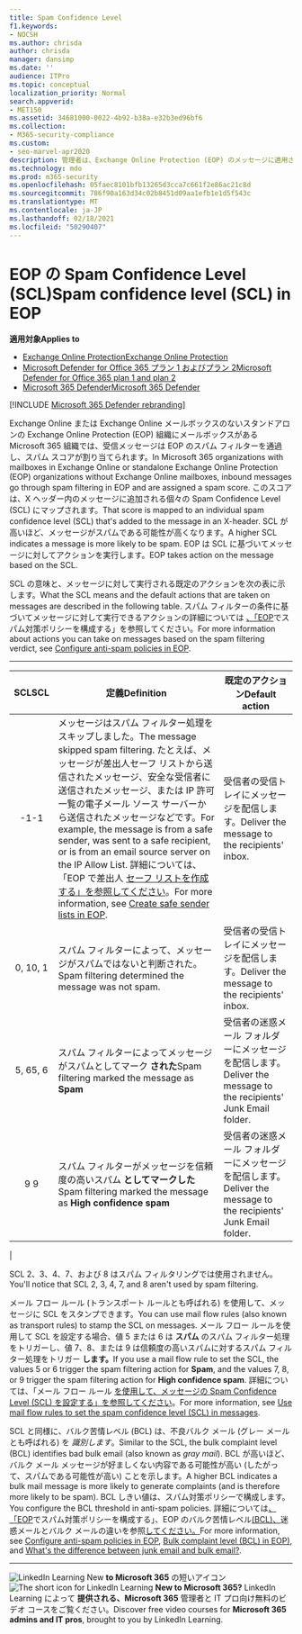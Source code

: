```yaml
---
title: Spam Confidence Level
f1.keywords:
- NOCSH
ms.author: chrisda
author: chrisda
manager: dansimp
ms.date: ''
audience: ITPro
ms.topic: conceptual
localization_priority: Normal
search.appverid:
- MET150
ms.assetid: 34681000-0022-4b92-b38a-e32b3ed96bf6
ms.collection:
- M365-security-compliance
ms.custom:
- seo-marvel-apr2020
description: 管理者は、Exchange Online Protection (EOP) のメッセージに適用される Spam Confidence Level (SCL) について学習できます。
ms.technology: mdo
ms.prod: m365-security
ms.openlocfilehash: 05faec8101bfb13265d3cca7c661f2e86ac21c8d
ms.sourcegitcommit: 786f90a163d34c02b8451d09aa1efb1e1d5f543c
ms.translationtype: MT
ms.contentlocale: ja-JP
ms.lasthandoff: 02/18/2021
ms.locfileid: "50290407"
---
```

# <a name="spam-confidence-level-scl-in-eop"></a><span data-ttu-id="736c8-103">EOP の Spam Confidence Level (SCL)</span><span class="sxs-lookup"><span data-stu-id="736c8-103">Spam confidence level (SCL) in EOP</span></span>

<span data-ttu-id="736c8-104">**適用対象**</span><span class="sxs-lookup"><span data-stu-id="736c8-104">**Applies to**</span></span>
- [<span data-ttu-id="736c8-105">Exchange Online Protection</span><span class="sxs-lookup"><span data-stu-id="736c8-105">Exchange Online Protection</span></span>](exchange-online-protection-overview.md)
- [<span data-ttu-id="736c8-106">Microsoft Defender for Office 365 プラン 1 およびプラン 2</span><span class="sxs-lookup"><span data-stu-id="736c8-106">Microsoft Defender for Office 365 plan 1 and plan 2</span></span>](office-365-atp.md)
- [<span data-ttu-id="736c8-107">Microsoft 365 Defender</span><span class="sxs-lookup"><span data-stu-id="736c8-107">Microsoft 365 Defender</span></span>](../mtp/microsoft-threat-protection.md)

[!INCLUDE [Microsoft 365 Defender rebranding](../includes/microsoft-defender-for-office.md)]

<span data-ttu-id="736c8-108">Exchange Online または Exchange Online メールボックスのないスタンドアロンの Exchange Online Protection (EOP) 組織にメールボックスがある Microsoft 365 組織では、受信メッセージは EOP のスパム フィルターを通過し、スパム スコアが割り当てられます。</span><span class="sxs-lookup"><span data-stu-id="736c8-108">In Microsoft 365 organizations with mailboxes in Exchange Online or standalone Exchange Online Protection (EOP) organizations without Exchange Online mailboxes, inbound messages go through spam filtering in EOP and are assigned a spam score.</span></span> <span data-ttu-id="736c8-109">このスコアは、X ヘッダー内のメッセージに追加される個々の Spam Confidence Level (SCL) にマップされます。</span><span class="sxs-lookup"><span data-stu-id="736c8-109">That score is mapped to an individual spam confidence level (SCL) that's added to the message in an X-header.</span></span> <span data-ttu-id="736c8-110">SCL が高いほど、メッセージがスパムである可能性が高くなります。</span><span class="sxs-lookup"><span data-stu-id="736c8-110">A higher SCL indicates a message is more likely to be spam.</span></span> <span data-ttu-id="736c8-111">EOP は SCL に基づいてメッセージに対してアクションを実行します。</span><span class="sxs-lookup"><span data-stu-id="736c8-111">EOP takes action on the message based on the SCL.</span></span>

<span data-ttu-id="736c8-112">SCL の意味と、メッセージに対して実行される既定のアクションを次の表に示します。</span><span class="sxs-lookup"><span data-stu-id="736c8-112">What the SCL means and the default actions that are taken on messages are described in the following table.</span></span> <span data-ttu-id="736c8-113">スパム フィルターの条件に基づいてメッセージに対して実行できるアクションの詳細については [、「EOP](configure-your-spam-filter-policies.md)でスパム対策ポリシーを構成する」を参照してください。</span><span class="sxs-lookup"><span data-stu-id="736c8-113">For more information about actions you can take on messages based on the spam filtering verdict, see [Configure anti-spam policies in EOP](configure-your-spam-filter-policies.md).</span></span>

****

|<span data-ttu-id="736c8-114">SCL</span><span class="sxs-lookup"><span data-stu-id="736c8-114">SCL</span></span>|<span data-ttu-id="736c8-115">定義</span><span class="sxs-lookup"><span data-stu-id="736c8-115">Definition</span></span>|<span data-ttu-id="736c8-116">既定のアクション</span><span class="sxs-lookup"><span data-stu-id="736c8-116">Default action</span></span>|
|:---:|---|---|
|<span data-ttu-id="736c8-117">-1</span><span class="sxs-lookup"><span data-stu-id="736c8-117">-1</span></span>|<span data-ttu-id="736c8-118">メッセージはスパム フィルター処理をスキップしました。</span><span class="sxs-lookup"><span data-stu-id="736c8-118">The message skipped spam filtering.</span></span> <span data-ttu-id="736c8-119">たとえば、メッセージが差出人セーフ リストから送信されたメッセージ、安全な受信者に送信されたメッセージ、または IP 許可一覧の電子メール ソース サーバーから送信されたメッセージなどです。</span><span class="sxs-lookup"><span data-stu-id="736c8-119">For example, the message is from a safe sender, was sent to a safe recipient, or is from an email source server on the IP Allow List.</span></span> <span data-ttu-id="736c8-120">詳細については、「EOP で差出人 [セーフ リストを作成する」を参照してください](create-safe-sender-lists-in-office-365.md)。</span><span class="sxs-lookup"><span data-stu-id="736c8-120">For more information, see [Create safe sender lists in EOP](create-safe-sender-lists-in-office-365.md).</span></span>|<span data-ttu-id="736c8-121">受信者の受信トレイにメッセージを配信します。</span><span class="sxs-lookup"><span data-stu-id="736c8-121">Deliver the message to the recipients' inbox.</span></span>|
|<span data-ttu-id="736c8-122">0, 1</span><span class="sxs-lookup"><span data-stu-id="736c8-122">0, 1</span></span>|<span data-ttu-id="736c8-123">スパム フィルターによって、メッセージがスパムではないと判断された。</span><span class="sxs-lookup"><span data-stu-id="736c8-123">Spam filtering determined the message was not spam.</span></span>|<span data-ttu-id="736c8-124">受信者の受信トレイにメッセージを配信します。</span><span class="sxs-lookup"><span data-stu-id="736c8-124">Deliver the message to the recipients' inbox.</span></span>|
|<span data-ttu-id="736c8-125">5, 6</span><span class="sxs-lookup"><span data-stu-id="736c8-125">5, 6</span></span>|<span data-ttu-id="736c8-126">スパム フィルターによってメッセージがスパムとしてマーク **された**</span><span class="sxs-lookup"><span data-stu-id="736c8-126">Spam filtering marked the message as **Spam**</span></span>|<span data-ttu-id="736c8-127">受信者の迷惑メール フォルダーにメッセージを配信します。</span><span class="sxs-lookup"><span data-stu-id="736c8-127">Deliver the message to the recipients' Junk Email folder.</span></span>|
|<span data-ttu-id="736c8-128">9 </span><span class="sxs-lookup"><span data-stu-id="736c8-128">9</span></span>|<span data-ttu-id="736c8-129">スパム フィルターがメッセージを信頼度の高いスパム **としてマークした**</span><span class="sxs-lookup"><span data-stu-id="736c8-129">Spam filtering marked the message as **High confidence spam**</span></span>|<span data-ttu-id="736c8-130">受信者の迷惑メール フォルダーにメッセージを配信します。</span><span class="sxs-lookup"><span data-stu-id="736c8-130">Deliver the message to the recipients' Junk Email folder.</span></span>|
|

<span data-ttu-id="736c8-131">SCL 2、3、4、7、および 8 はスパム フィルタリングでは使用されません。</span><span class="sxs-lookup"><span data-stu-id="736c8-131">You'll notice that SCL 2, 3, 4, 7, and 8 aren't used by spam filtering.</span></span>

<span data-ttu-id="736c8-132">メール フロー ルール (トランスポート ルールとも呼ばれる) を使用して、メッセージに SCL をスタンプできます。</span><span class="sxs-lookup"><span data-stu-id="736c8-132">You can use mail flow rules (also known as transport rules) to stamp the SCL on messages.</span></span> <span data-ttu-id="736c8-133">メール フロー ルールを使用して SCL を設定する場合、値 5 または 6 は **スパム** のスパム フィルター処理をトリガーし、値 7、8、または 9 は信頼度の高いスパムに対するスパム フィルター処理をトリガー **します。**</span><span class="sxs-lookup"><span data-stu-id="736c8-133">If you use a mail flow rule to set the SCL, the values 5 or 6 trigger the spam filtering action for **Spam**, and the values 7, 8, or 9 trigger the spam filtering action for **High confidence spam**.</span></span> <span data-ttu-id="736c8-134">詳細については、「メール フロー ルール [を使用して、メッセージの Spam Confidence Level (SCL) を設定する」を参照してください](use-mail-flow-rules-to-set-the-spam-confidence-level-scl-in-messages.md)。</span><span class="sxs-lookup"><span data-stu-id="736c8-134">For more information, see [Use mail flow rules to set the spam confidence level (SCL) in messages](use-mail-flow-rules-to-set-the-spam-confidence-level-scl-in-messages.md).</span></span>

<span data-ttu-id="736c8-135">SCL と同様に、バルク苦情レベル (BCL) は、不良バルク メール (グレー メールとも呼ばれる) を _識別します_。</span><span class="sxs-lookup"><span data-stu-id="736c8-135">Similar to the SCL, the bulk complaint level (BCL) identifies bad bulk email (also known as _gray mail_).</span></span> <span data-ttu-id="736c8-136">BCL が高いほど、バルク メール メッセージが好ましくない内容である可能性が高い (したがって、スパムである可能性が高い) ことを示します。</span><span class="sxs-lookup"><span data-stu-id="736c8-136">A higher BCL indicates a bulk mail message is more likely to generate complaints (and is therefore more likely to be spam).</span></span> <span data-ttu-id="736c8-137">BCL しきい値は、スパム対策ポリシーで構成します。</span><span class="sxs-lookup"><span data-stu-id="736c8-137">You configure the BCL threshold in anti-spam policies.</span></span> <span data-ttu-id="736c8-138">詳細については[、「EOP](configure-your-spam-filter-policies.md)でスパム対策ポリシーを構成する」、EOP のバルク苦情レベル[(BCL)、](bulk-complaint-level-values.md)迷惑メールとバルク メールの違いを参照[してください。](what-s-the-difference-between-junk-email-and-bulk-email.md)</span><span class="sxs-lookup"><span data-stu-id="736c8-138">For more information, see [Configure anti-spam policies in EOP](configure-your-spam-filter-policies.md), [Bulk complaint level (BCL) in EOP)](bulk-complaint-level-values.md), and [What's the difference between junk email and bulk email?](what-s-the-difference-between-junk-email-and-bulk-email.md).</span></span>

****

<span data-ttu-id="736c8-139">![LinkedIn Learning New ](../../media/eac8a413-9498-4220-8544-1e37d1aaea13.png) **to Microsoft 365** の短いアイコン</span><span class="sxs-lookup"><span data-stu-id="736c8-139">![The short icon for LinkedIn Learning](../../media/eac8a413-9498-4220-8544-1e37d1aaea13.png) **New to Microsoft 365?**</span></span> <span data-ttu-id="736c8-140">LinkedIn Learning によって **提供される、Microsoft 365** 管理者と IT プロ向け無料のビデオ コースをご覧ください。</span><span class="sxs-lookup"><span data-stu-id="736c8-140">Discover free video courses for **Microsoft 365 admins and IT pros**, brought to you by LinkedIn Learning.</span></span>
